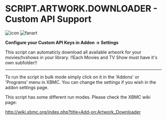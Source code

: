 # SCRIPT.ARTWORK.DOWNLOADER - Custom API Support

![icon](https://raw.githubusercontent.com/mgonzales71/script.artwork.downloader/custom-api/icon.png)
![fanart](https://raw.githubusercontent.com/mgonzales71/script.artwork.downloader/custom-api/fanart.jpg)

**Configure your Custom API Keys in Addon -> Settings**



This script can automaticly download all available artwork for your movies/tvshows in your library.
!!Each Movies and TV Show must have it's own subfolder!!

----------------------------------------------------------------------------------------------
To run the script in bulk mode simply click on it in the 'Addons' or 'Programs' menu in XBMC.
You can change the settings if you wish in the addon settings page.

This script has some different run modes. Please check the XBMC wiki page:

http://wiki.xbmc.org/index.php?title=Add-on:Artwork_Downloader
